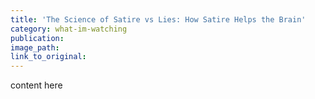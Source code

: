 ```yaml
---
title: 'The Science of Satire vs Lies: How Satire Helps the Brain'
category: what-im-watching
publication:
image_path:
link_to_original:
---
```

content here
